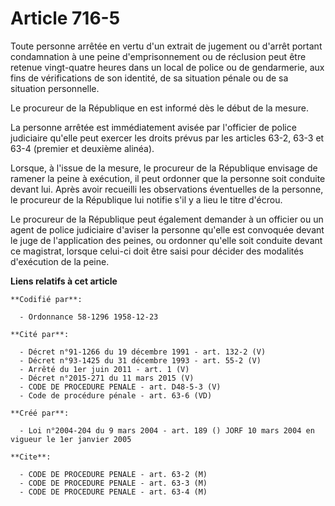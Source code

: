 # Article 716-5

Toute personne arrêtée en vertu d'un extrait de jugement ou d'arrêt portant condamnation à une peine d'emprisonnement ou de
réclusion peut être retenue vingt-quatre heures dans un local de police ou de gendarmerie, aux fins de vérifications de son
identité, de sa situation pénale ou de sa situation personnelle.

Le procureur de la République en est informé dès le début de la mesure.

La personne arrêtée est immédiatement avisée par l'officier de police judiciaire qu'elle peut exercer les droits prévus par
les articles 63-2, 63-3 et 63-4 (premier et deuxième alinéa).

Lorsque, à l'issue de la mesure, le procureur de la République envisage de ramener la peine à exécution, il peut ordonner que
la personne soit conduite devant lui. Après avoir recueilli les observations éventuelles de la personne, le procureur de la
République lui notifie s'il y a lieu le titre d'écrou.

Le procureur de la République peut également demander à un officier ou un agent de police judiciaire d'aviser la personne
qu'elle est convoquée devant le juge de l'application des peines, ou ordonner qu'elle soit conduite devant ce magistrat,
lorsque celui-ci doit être saisi pour décider des modalités d'exécution de la peine.

**Liens relatifs à cet article**

	**Codifié par**:

	  - Ordonnance 58-1296 1958-12-23

	**Cité par**:

	  - Décret n°91-1266 du 19 décembre 1991 - art. 132-2 (V)
	  - Décret n°93-1425 du 31 décembre 1993 - art. 55-2 (V)
	  - Arrêté du 1er juin 2011 - art. 1 (V)
	  - Décret n°2015-271 du 11 mars 2015 (V)
	  - CODE DE PROCEDURE PENALE - art. D48-5-3 (V)
	  - Code de procédure pénale - art. 63-6 (VD)

	**Créé par**:

	  - Loi n°2004-204 du 9 mars 2004 - art. 189 () JORF 10 mars 2004 en vigueur le 1er janvier 2005

	**Cite**:

	  - CODE DE PROCEDURE PENALE - art. 63-2 (M)
	  - CODE DE PROCEDURE PENALE - art. 63-3 (M)
	  - CODE DE PROCEDURE PENALE - art. 63-4 (M)
